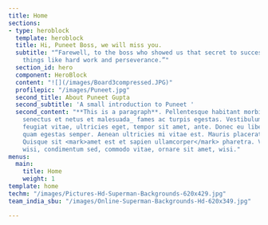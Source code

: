 ```yaml
---
title: Home
sections:
- type: heroblock
  template: heroblock
  title: Hi, Puneet Boss, we will miss you.
  subtitle: "“Farewell, to the boss who showed us that secret to success lies in simple
    things like hard work and perseverance.”"
  section_id: hero
  component: HeroBlock
  content: "![](/images/Board3compressed.JPG)"
  profilepic: "/images/Puneet.jpg"
  second_title: About Puneet Gupta
  second_subtitle: 'A small introduction to Puneet '
  second_content: "**This is a paragraph**. Pellentesque habitant morbi _tristique
    senectus et netus et malesuada_ fames ac turpis egestas. Vestibulum [tortor quam](https://www.google.com),
    feugiat vitae, ultricies eget, tempor sit amet, ante. Donec eu libero sit amet
    quam egestas semper. Aenean ultricies mi vitae est. Mauris placerat eleifend leo.
    Quisque sit <mark>amet est et sapien ullamcorper</mark> pharetra. Vestibulum erat
    wisi, condimentum sed, commodo vitae, ornare sit amet, wisi."
menus:
  main:
    title: Home
    weight: 1
template: home
techm: "/images/Pictures-Hd-Superman-Backgrounds-620x429.jpg"
team_india_sbu: "/images/Online-Superman-Backgrounds-Hd-620x349.jpg"

---
```

